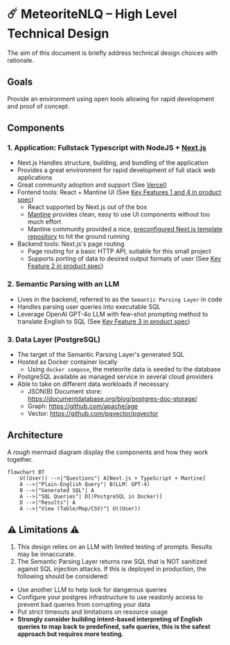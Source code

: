 # ☄️ MeteoriteNLQ – High Level Technical Design

The aim of this document is briefly address technical design choices with rationale.

## Goals

Provide an environment using open tools allowing for rapid development and proof of concept.

## Components

### 1. Application: Fullstack Typescript with NodeJS + [Next.js](https://nextjs.org/)
  - Next.js Handles structure, building, and bundling of the application
  - Provides a great environment for rapid development of full stack web applications
  - Great community adoption and support (See [Vercel](https://vercel.com/))
  - Fontend tools: React + Mantine UI (See [Key Features 1 and 4 in product spec](PRODUCT_SPEC.md#key-features))
    - React supported by Next.js out of the box
    - [Mantine](https://mantine.dev/) provides clean, easy to use UI components without too much effort
    - Mantine community provided a nice, [preconfigured Next.js template repository](https://github.com/mantinedev/next-pages-min-template) to hit the ground running
  - Backend tools: Next.js's page routing
    - Page routing for a basic HTTP API, suitable for this small project
    - Supports porting of data to desired output formats of user (See [Key Feature 2 in product spec](PRODUCT_SPEC.md#key-features))

### 2. Semantic Parsing with an LLM 
  - Lives in the backend, referred to as the `Semantic Parsing Layer` in code
  - Handles parsing user queries into executable SQL
  - Leverage OpenAI GPT-4o LLM with few-shot prompting method to translate English to SQL (See [Key Feature 3 in product spec](PRODUCT_SPEC.md#key-features))

### 3. Data Layer (PostgreSQL)
  - The target of the Semantic Parsing Layer's generated SQL
  - Hosted as Docker container locally
    - Using `docker compose`, the meteorite data is seeded to the database
  - PostgreSQL available as managed service in several cloud providers
  - Able to take on different data workloads if necessary
    - JSON(B) Document store: https://documentdatabase.org/blog/postgres-doc-storage/
    - Graph: https://github.com/apache/age
    - Vector: https://github.com/pgvector/pgvector

## Architecture

A rough mermaid diagram display the components and how they work together.

```mermaid
flowchart BT
    U((User)) -->|"Questions"| A[Next.js + TypeScript + Mantine]
    A -->|"Plain-English Query"| B(LLM: GPT-4)
    B -->|"Generated SQL"| A
    A -->|"SQL Queries"| D[(PostgreSQL in Docker)]
    D -->|"Results"| A
    A -->|"View (Table/Map/CSV)"| U((User))
```

## ⚠️ Limitations ⚠️

1. This design relies on an LLM with limited testing of prompts. Results may be innaccurate.
2. The Semantic Parsing Layer returns raw SQL that is NOT sanitized against SQL injection attacks. If this is deployed in production, the following should be considered:
  - Use another LLM to help look for dangerous queries
  - Configure your postgres infrastructure to use readonly access to prevent bad queries from corrupting your data
  - Put strict timeouts and limitations on resource usage
  - **Strongly consider building intent-based interpreting of English queries to map back to predefined, safe queries, this is the safest approach but requires more testing.**
